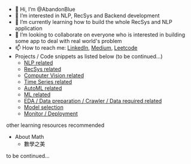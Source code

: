 - 👋 Hi, I’m @AbandonBlue
- 👀 I’m interested in NLP, RecSys and Backend development
- 🌱 I’m currently learning how to build the whole RecSys and NLP application
- 💞️ I’m looking to collaborate on everyone who is interested in building some app to deal with real world's problem
- 📫 How to reach me: [LinkedIn](https://www.linkedin.com/in/aaron-yang-640a72176/), [Medium](https://medium.com/@abandonblue1015), [Leetcode](https://leetcode.com/abandonblue1015/)
- Projects / Code snippets as listed below (to be continued...)
  - [NLP related](https://github.com/AbandonBlue/nlp-overview/blob/main/README.md)
  - [RecSys related](https://github.com/AbandonBlue/recsys-overview/blob/main/README.md)
  - [Computer Vision related](https://github.com/AbandonBlue/cv-overview)
  - [Time Series related](https://github.com/AbandonBlue/ts-overview)
  - [AutoML related](https://github.com/AbandonBlue/auto-ml/blob/main/README.md)
  - [ML related](https://github.com/AbandonBlue/ml-overview/blob/main/README.md)
  - [EDA / Data preparation / Crawler / Data required related](https://github.com/AbandonBlue/EDA-Data-preparation-Crawler-Data-required-related/blob/main/README.md)
  - [Model selection](https://github.com/AbandonBlue/model-selection-compare-overview)
  - [Monitor / Deployment](https://github.com/AbandonBlue/monitor-deployment)


other learning resources recommended
- About Math
  - 數學之美

to be continued...


<!---
AbandonBlue/AbandonBlue is a ✨ special ✨ repository because its `README.md` (this file) appears on your GitHub profile.
You can click the Preview link to take a look at your changes.
--->
